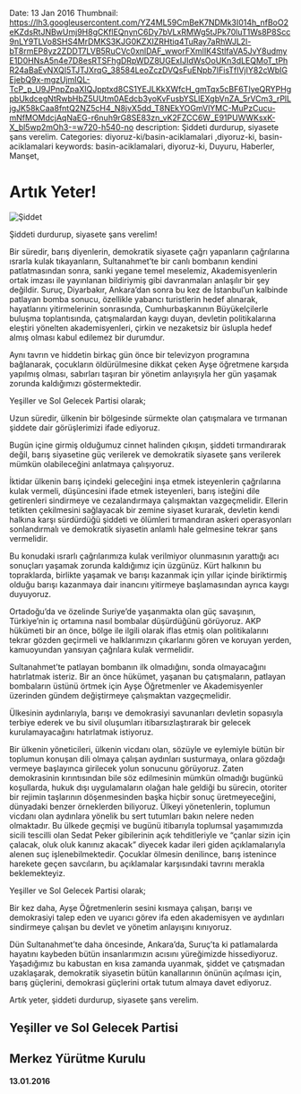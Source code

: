 Date: 13 Jan 2016
Thumbnail: https://lh3.googleusercontent.com/YZ4ML59CmBeK7NDMk3I014h_nfBoO2eKZdsRtJNBwUmj9H8gCKflEQnynC6Dy7bVLxRMWg5tJPk70luT1Ws8P8Scc9nLY9TLVo8SHS4MrDMKS3KJG0KZXIZRHtiq4TuRay7aRhWJL2l-bT8rmEP8yz2ZDDT7LVB5RuCVc0xnlDAF_wworFXmlIK4StlfaVA5JvY8udmyE1D0HNsA5n4e7D8esRTSFhgDRpWDZ8UGExIJIdWsOoUKn3dLEQMoT_tPhR24aBaEvNXQI5TJTJXrqG_38584LeoZczDVQsFuENpb7IFisTflVjIY82cWbIGEjebQ9x-mgzUjmIQL-TcP_p_U9JPnpZpaXIQJpptxd8CS1YEJLKkXWfcH_gmTqx5cBF6TIyeQRYPHgpbUkdcegNtRwbHbZ5UUtm0AEdcb3yoKvFusbYSLlEXgbVnZA_5rVCm3_rPlLjgJK58kCaa8fntQ2NZ5cH4_N8jvX5dd_T8NEkYOGmVlYMC-MuPzCucu-mNfMOMdcjAqNaEG-r6nuh9rG8SE83zn_vK2FZCC6W_E91PUWWKsxK-X_bl5wp2mOh3-=w720-h540-no
description: Şiddeti durdurup, siyasete şans verelim.
Categories: diyoruz-ki/basin-aciklamalari ,diyoruz-ki, basin-aciklamalari
keywords: basin-aciklamalari, diyoruz-ki, Duyuru, Haberler, Manşet, 


# Artık Yeter!

![Şiddet](https://lh3.googleusercontent.com/YZ4ML59CmBeK7NDMk3I014h_nfBoO2eKZdsRtJNBwUmj9H8gCKflEQnynC6Dy7bVLxRMWg5tJPk70luT1Ws8P8Scc9nLY9TLVo8SHS4MrDMKS3KJG0KZXIZRHtiq4TuRay7aRhWJL2l-bT8rmEP8yz2ZDDT7LVB5RuCVc0xnlDAF_wworFXmlIK4StlfaVA5JvY8udmyE1D0HNsA5n4e7D8esRTSFhgDRpWDZ8UGExIJIdWsOoUKn3dLEQMoT_tPhR24aBaEvNXQI5TJTJXrqG_38584LeoZczDVQsFuENpb7IFisTflVjIY82cWbIGEjebQ9x-mgzUjmIQL-TcP_p_U9JPnpZpaXIQJpptxd8CS1YEJLKkXWfcH_gmTqx5cBF6TIyeQRYPHgpbUkdcegNtRwbHbZ5UUtm0AEdcb3yoKvFusbYSLlEXgbVnZA_5rVCm3_rPlLjgJK58kCaa8fntQ2NZ5cH4_N8jvX5dd_T8NEkYOGmVlYMC-MuPzCucu-mNfMOMdcjAqNaEG-r6nuh9rG8SE83zn_vK2FZCC6W_E91PUWWKsxK-X_bl5wp2mOh3-=w720-h540-no)

Şiddeti durdurup, siyasete şans verelim!

Bir süredir, barış diyenlerin, demokratik siyasete çağrı yapanların çağrılarına ısrarla kulak tıkayanların, Sultanahmet’te bir canlı bombanın kendini patlatmasından sonra, sanki yegane temel meselemiz, Akademisyenlerin ortak imzası ile yayınlanan bildiriymiş gibi davranmaları anlaşılır bir şey değildir.
Suruç, Diyarbakır, Ankara’dan sonra bu kez de İstanbul’un kalbinde patlayan bomba sonucu, özellikle yabancı turistlerin hedef alınarak, hayatlarını yitirmelerinin sonrasında, Cumhurbaşkanının Büyükelçilerle buluşma toplantısında, çatışmalardan kaygı duyan, devletin politikalarına eleştiri yönelten akademisyenleri, çirkin ve nezaketsiz bir üslupla hedef almış olması kabul edilemez bir durumdur.

Aynı tavrın ve hiddetin birkaç gün önce bir televizyon programına bağlanarak, çocukların öldürülmesine dikkat çeken Ayşe öğretmene karşıda yapılmış olması, sabırları taşıran bir yönetim anlayışıyla her gün yaşamak zorunda kaldığımızı göstermektedir.

Yeşiller ve Sol Gelecek Partisi olarak;

Uzun süredir, ülkenin bir bölgesinde sürmekte olan çatışmalara ve tırmanan şiddete dair görüşlerimizi ifade ediyoruz.

Bugün içine girmiş olduğumuz cinnet halinden çıkışın, şiddeti tırmandırarak değil, barış siyasetine güç verilerek ve demokratik siyasete şans verilerek mümkün olabileceğini anlatmaya çalışıyoruz.

İktidar ülkenin barış içindeki geleceğini inşa etmek isteyenlerin çağrılarına kulak vermeli, düşüncesini ifade etmek isteyenleri, barış isteğini dile getirenleri sindirmeye ve cezalandırmaya çalışmaktan vazgeçmelidir. Ellerin tetikten çekilmesini sağlayacak bir zemine siyaset kurarak, devletin kendi halkına karşı sürdürdüğü şiddeti ve ölümleri tırmandıran askeri operasyonları sonlandırmalı ve demokratik siyasetin anlamlı hale gelmesine tekrar şans vermelidir.

Bu konudaki ısrarlı çağrılarımıza kulak verilmiyor olunmasının yarattığı acı sonuçları yaşamak zorunda kaldığımız için üzgünüz. Kürt halkının bu topraklarda, birlikte yaşamak ve barışı kazanmak için yıllar içinde biriktirmiş olduğu barışı kazanmaya dair inancını yitirmeye başlamasından ayrıca kaygı duyuyoruz.

Ortadoğu’da ve özelinde Suriye’de yaşanmakta olan güç savaşının, Türkiye’nin iç ortamına nasıl bombalar düşürdüğünü görüyoruz. AKP hükümeti bir an önce, bölge ile ilgili olarak iflas etmiş olan politikalarını tekrar gözden geçirmeli ve halklarımızın çıkarlarını gören ve koruyan yerden, kamuoyundan yansıyan çağrılara kulak vermelidir. 

Sultanahmet’te patlayan bombanın ilk olmadığını, sonda olmayacağını hatırlatmak isteriz. Bir an önce hükümet, yaşanan bu çatışmaların, patlayan bombaların üstünü örtmek için Ayşe Öğretmenler ve Akademisyenler üzerinden gündem değiştirmeye çalışmaktan vazgeçmelidir.

Ülkesinin aydınlarıyla, barışı ve demokrasiyi savunanları devletin sopasıyla terbiye ederek ve bu sivil oluşumları itibarsızlaştırarak bir gelecek kurulamayacağını hatırlatmak istiyoruz.

Bir ülkenin yöneticileri, ülkenin vicdanı olan, sözüyle ve eylemiyle bütün bir toplumun konuşan dili olmaya çalışan aydınları susturmaya, onlara gözdağı vermeye başlayınca girilecek yolun sonucunu görüyoruz. Zaten demokrasinin kırıntısından bile söz edilmesinin mümkün olmadığı bugünkü koşullarda,  hukuk dışı uygulamaların olağan hale geldiği bu sürecin, otoriter bir rejimin taşlarının döşenmesinden başka hiçbir sonuç üretmeyeceğini, dünyadaki benzer örneklerden biliyoruz.
Ülkeyi yönetenlerin, toplumun vicdanı olan aydınlara yönelik bu sert tutumları bakın nelere neden olmaktadır. Bu ülkede geçmişi ve bugünü itibarıyla toplumsal yaşamımızda sicili tescilli olan Sedat Peker gibilerinin açık tehditleriyle ve “çanlar sizin için çalacak, oluk oluk kanınız akacak” diyecek kadar ileri giden açıklamalarıyla alenen suç işlenebilmektedir. Çocuklar ölmesin denilince, barış istenince harekete geçen savcıların, bu açıklamalar karşısındaki tavrını merakla beklemekteyiz.

Yeşiller ve Sol Gelecek Partisi olarak;

Bir kez daha, Ayşe Öğretmenlerin sesini kısmaya çalışan, barışı ve demokrasiyi talep eden ve uyarıcı görev ifa eden akademisyen ve aydınları sindirmeye çalışan bu devlet ve yönetim anlayışını kınıyoruz.

Dün Sultanahmet’te daha öncesinde, Ankara’da, Suruç’ta ki patlamalarda hayatını kaybeden bütün insanlarımızın acısını yüreğimizde hissediyoruz. Yaşadığımız bu kabustan en kısa zamanda uyanmak, şiddet ve çatışmadan uzaklaşarak, demokratik siyasetin bütün kanallarının önünün açılması için, barış güçlerini, demokrasi güçlerini ortak tutum almaya davet ediyoruz.

Artık yeter, şiddeti durdurup, siyasete şans verelim.


## Yeşiller ve Sol Gelecek Partisi 
## Merkez Yürütme Kurulu
#### 13.01.2016
